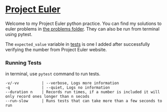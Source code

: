 # [Project Euler](https://projecteuler.net/about)

Welcome to my Project Euler python practice. You can find my solutions to euler problems 
in [the problems folder](problems/euler.py). They can also be run from terminal using pytest.

The `expected_value` variable in [tests](tests/test_euler_results.py) is one I added after successfully verifying the
number from Project Euler website.

### Running Tests

in terminal, use `pytest` command to run tests.

    -v/-vv          | --verbose, Logs more information
    -q              | --quiet, Logs no information
    --duration n    | Records run times, if a number is included it will only record ones longer than n secods
    --run-slow      | Runs tests that can take more than a few seconds to run